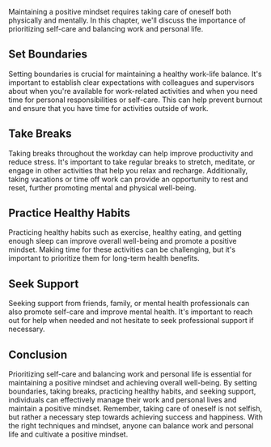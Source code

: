 
Maintaining a positive mindset requires taking care of oneself both physically and mentally. In this chapter, we'll discuss the importance of prioritizing self-care and balancing work and personal life.

Set Boundaries
--------------

Setting boundaries is crucial for maintaining a healthy work-life balance. It's important to establish clear expectations with colleagues and supervisors about when you're available for work-related activities and when you need time for personal responsibilities or self-care. This can help prevent burnout and ensure that you have time for activities outside of work.

Take Breaks
-----------

Taking breaks throughout the workday can help improve productivity and reduce stress. It's important to take regular breaks to stretch, meditate, or engage in other activities that help you relax and recharge. Additionally, taking vacations or time off work can provide an opportunity to rest and reset, further promoting mental and physical well-being.

Practice Healthy Habits
-----------------------

Practicing healthy habits such as exercise, healthy eating, and getting enough sleep can improve overall well-being and promote a positive mindset. Making time for these activities can be challenging, but it's important to prioritize them for long-term health benefits.

Seek Support
------------

Seeking support from friends, family, or mental health professionals can also promote self-care and improve mental health. It's important to reach out for help when needed and not hesitate to seek professional support if necessary.

Conclusion
----------

Prioritizing self-care and balancing work and personal life is essential for maintaining a positive mindset and achieving overall well-being. By setting boundaries, taking breaks, practicing healthy habits, and seeking support, individuals can effectively manage their work and personal lives and maintain a positive mindset. Remember, taking care of oneself is not selfish, but rather a necessary step towards achieving success and happiness. With the right techniques and mindset, anyone can balance work and personal life and cultivate a positive mindset.

